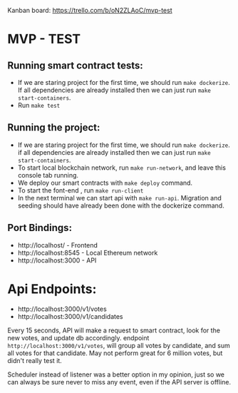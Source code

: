 Kanban board: https://trello.com/b/oN2ZLAoC/mvp-test

# MVP - TEST

## Running smart contract tests:

- If we are staring project for the first time, we should run `make dockerize`.
  If all dependencies are already installed then we can just run `make start-containers`.
- Run `make test`

## Running the project:

- If we are staring project for the first time, we should run `make dockerize`.
  if all dependencies are already installed then we can just run `make start-containers`.
- To start local blockchain network, run `make run-network`, and leave this console tab running.
- We deploy our smart contracts with `make deploy` command.
- To start the font-end , run `make run-client`
- In the next terminal we can start api with `make run-api`. Migration and seeding should have already been done with the dockerize command.

## Port Bindings:

- http://localhost/ - Frontend
- http://localhost:8545 - Local Ethereum network
- http://localhost:3000 - API

# Api Endpoints:

- http://localhost:3000/v1/votes
- http://localhost:3000/v1/candidates

Every 15 seconds, API will make a request to smart contract, look for the new votes, and update db accordingly.
endpoint `http://localhost:3000/v1/votes`, will group all votes by candidate, and sum all votes for that candidate. May not perform great for 6 million votes, but didn't really test it.

Scheduler instead of listener was a better option in my opinion, just so we can always be sure never to miss any event, even if the API server is offline.
